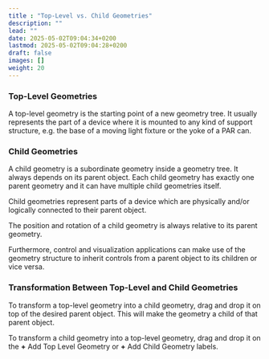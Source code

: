 ```yaml
---
title : "Top-Level vs. Child Geometries"
description: ""
lead: ""
date: 2025-05-02T09:04:34+0200
lastmod: 2025-05-02T09:04:28+0200
draft: false
images: []
weight: 20
---
```


### Top-Level Geometries

A top-level geometry is the starting point of a new geometry tree. It usually represents the part of a device where it is mounted to any kind of support structure, e.g. the base of a moving light fixture or the yoke of a PAR can.

### Child Geometries

A child geometry is a subordinate geometry inside a geometry tree. It always depends on its parent object. Each child geometry has exactly one parent geometry and it can have multiple child geometries itself.

Child geometries represent parts of a device which are physically and/or logically connected to their parent object.

The position and rotation of a child geometry is always relative to its parent geometry.

Furthermore, control and visualization applications can make use of the geometry structure to inherit controls from a parent object to its children or vice versa.

### Transformation Between Top-Level and Child Geometries

To transform a top-level geometry into a child geometry, drag and drop it on top of the desired parent object. This will make the geometry a child of that parent object.

To transform a child geometry into a top-level geometry, drag and drop it on the **+** Add Top Level Geometry or **+** Add Child Geometry labels.
